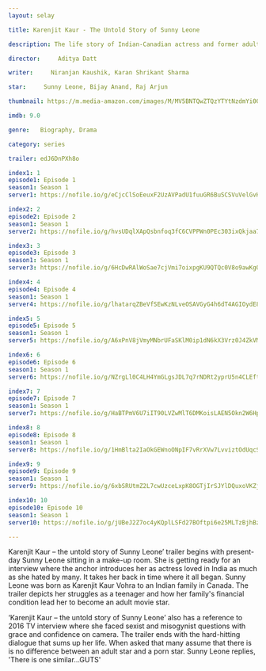 ```yaml
---
layout: selay

title: Karenjit Kaur - The Untold Story of Sunny Leone

description: The life story of Indian-Canadian actress and former adult film star, Sunny Leone.

director:     Aditya Datt

writer:     Niranjan Kaushik, Karan Shrikant Sharma

star:     Sunny Leone, Bijay Anand, Raj Arjun

thumbnail: https://m.media-amazon.com/images/M/MV5BNTQwZTQzYTYtNzdmYi00N2M3LTliZWEtMDk0NzkyOGU0MTdlXkEyXkFqcGdeQXVyMjQwOTU5NTg@._V1_UY268_CR3,0,182,268_AL__QL50.jpg

imdb: 9.0

genre:   Biography, Drama

category: series

trailer: edJ6DnPXh8o

index1: 1
episode1: Episode 1
season1: Season 1
server1: https://nofile.io/g/eCjcClSoEeuxF2UzAVPadU1fuuGR6BuSCSVuVelGvHXbcMAn0s2BtsmizHcIyIyb/%5BMoviesBaba.Com%5D+Karenjit+Kaur_s01e01.mp4/

index2: 2
episode2: Episode 2
season1: Season 1
server2: https://nofile.io/g/hvsUDqlXApQsbnfoq3fC6CVPPWn0PEc303ixQkjaa7S35rcpSNUWDO3axdP4kFnH/%5BMoviesBaba.Com%5D+Karenjit+Kaur_s01e02.mp4/

index3: 3
episode3: Episode 3
season1: Season 1
server3: https://nofile.io/g/6HcDwRAlWoSae7cjVmi7oixpgKU9QTQc0V8o9awKgQfaU5lrBWkPIyMb3D4x4zER/%5BMoviesBaba.Com%5D+Karenjit+Kaur_s01e03.mp4/

index4: 4
episode4: Episode 4
season1: Season 1
server4: https://nofile.io/g/lhatarqZBeVfSEwKzNLveOSAVGyG4h6dT4AGIOydE8lI6yvRD1M9tov5gVCnQAhr/%5BMoviesBaba.Com%5D+Karenjit+Kaur_s01e04..mp4/

index5: 5
episode5: Episode 5
season1: Season 1
server5: https://nofile.io/g/A6xPnV8jVmyMNbrUFaSKlM0ip1dN6kX3Vrz0J4ZkVMhXA503DKMzZNmBh471x4zx/%5BMoviesBaba.Com%5D+Karenjit+Kaur_s01e05.mp4/

index6: 6
episode6: Episode 6
season1: Season 1
server6: https://nofile.io/g/NZrgLl0C4LH4YmGLgsJDL7q7rNDRt2yprU5n4CLEftDo8zA7lpzC618aaCDm9JRT/%5BMoviesBaba.Com%5D+Karenjit+Kaur+s01e06..mp4/

index7: 7
episode7: Episode 7
season1: Season 1
server7: https://nofile.io/g/HaBTPmV6U7iIT90LVZwMlT6DMKoisLAEN5Okn2W6HpA9Q0qLHg0at9XDaeQtgBtZ/%5BMoviesBaba.Com%5D+Karenjit+Kaur+s01e07.mp4/

index8: 8
episode8: Episode 8
season1: Season 1
server8: https://nofile.io/g/1HmBlta2IaOkGEWnoONpIF7vRrXVw7LvviztOdUqcSAs5yWbxvEMvGcfIE4pv26f/%5BMoviesBaba.Com%5D+Karenjit+Kaur_s01e08.mp4/

index9: 9
episode9: Episode 9
season1: Season 1
server9: https://nofile.io/g/6xbSRUtmZ2L7cwUzceLxpK8OGTjIrSJYlDQuxoVKZjbiUjpAMpVPQpcqt34Pbcok/%5BMoviesBaba.Com%5D+Karenjit+Kaur_s01e09.mp4/

index10: 10
episode10: Episode 10
season1: Season 1
server10: https://nofile.io/g/jUBeJ2Z7oc4yKQplLSFd27BOftpi6e25MLTzBjhBzW1Qprfn5shXiTZGo0QYneDy/%5BMoviesBaba.Com%5D+Karenjit+Kaur_s01e10.mp4/

---
```


Karenjit Kaur – the untold story of Sunny Leone’ trailer begins with present-day Sunny Leone sitting in a make-up room. She is getting ready for an interview where the anchor introduces her as actress loved in India as much as she hated by many. It takes her back in time where it all began. Sunny Leone was born as Karenjit Kaur Vohra to an Indian family in Canada. The trailer depicts her struggles as a teenager and how her family's financial condition lead her to become an adult movie star. 

‘Karenjit Kaur – the untold story of Sunny Leone’ also has a reference to 2016 TV interview where she faced sexist and misogynist questions with grace and confidence on camera. The trailer ends with the hard-hitting dialogue that sums up her life. When asked that many assume that there is is no difference between an adult star and a porn star. Sunny Leone replies, 'There is one similar...GUTS'